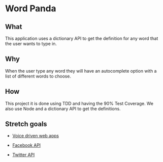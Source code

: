 # Word Panda

## What
This application uses a dictionary API to get the definition for any word that the user wants to type in.   


## Why
When the user type any word they will have an autocomplete option with a list of different words to choose.

## How
This project it is done using TDD and having the 90% Test Coverage. We also use Node and a dictionary API to get the definitions.  

## Stretch goals

* [Voice driven web apps](https://developers.google.com/web/updates/2013/01/Voice-Driven-Web-Apps-Introduction-to-the-Web-Speech-API?hl=en)

* [Facebook API](https://developers.facebook.com/docs/apis-and-sdks)

* [Twitter API](https://dev.twitter.com/rest/public)
